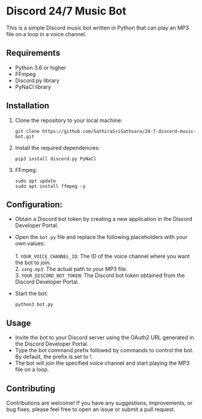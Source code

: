 # Discord 24/7 Music Bot

This is a simple Discord music bot written in Python that can play an MP3 file on a loop in a voice channel.

## Requirements

- Python 3.6 or higher
- FFmpeg
- Discord.py library
- PyNaCl library

## Installation

1. Clone the repository to your local machine:
   ```shell
   git clone https://github.com/SathiraSriSathsara/24-7-discord-music-bot.git
   ```

2. Install the required dependencies:
   ```shell
   pip3 install discord.py PyNaCl
   ```

3. FFmpeg:
   ```shell
   sudo apt update
   sudo apt install ffmpeg -y
   ```

## Configuration:

- Obtain a Discord bot token by creating a new application in the Discord Developer Portal.
- Open the `bot.py` file and replace the following placeholders with your own values:<br>
         <br> 1. `YOUR_VOICE_CHANNEL_ID`: The ID of the voice channel where you want the bot to join.
         <br> 2. `song.mp3`: The actual path to your MP3 file.
         <br> 3. `YOUR_DISCORD_BOT_TOKEN`: The Discord bot token obtained from the Discord Developer Portal.<br>
         
- Start the bot:
   ```
   python3 bot.py
  ```


## Usage

- Invite the bot to your Discord server using the OAuth2 URL generated in the Discord Developer Portal.
- Type the bot command prefix followed by commands to control the bot. By default, the prefix is set to !.
- The bot will join the specified voice channel and start playing the MP3 file on a loop.

## Contributing

Contributions are welcome! If you have any suggestions, improvements, or bug fixes, please feel free to open an issue or submit a pull request.
